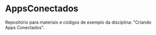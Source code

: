 # AppsConectados
Repositório para materiais e códigos de exemplo da disciplina: "Criando Apps Conectados".
